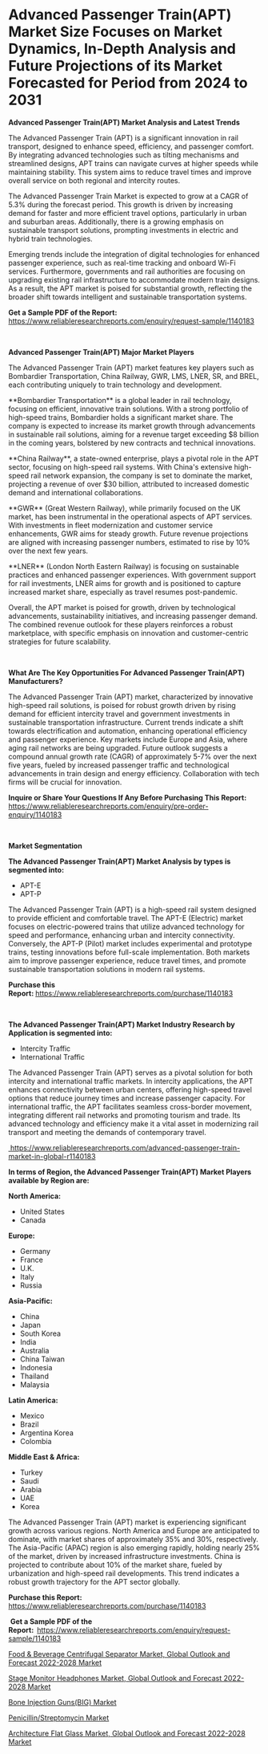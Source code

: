 <p><h1>Advanced Passenger Train(APT) Market Size Focuses on Market Dynamics, In-Depth Analysis and Future Projections of its Market Forecasted for Period from 2024 to 2031</h1></p><p><strong>Advanced Passenger Train(APT) Market Analysis and Latest Trends</strong></p>
<p><p>The Advanced Passenger Train (APT) is a significant innovation in rail transport, designed to enhance speed, efficiency, and passenger comfort. By integrating advanced technologies such as tilting mechanisms and streamlined designs, APT trains can navigate curves at higher speeds while maintaining stability. This system aims to reduce travel times and improve overall service on both regional and intercity routes.</p><p>The Advanced Passenger Train Market is expected to grow at a CAGR of 5.3% during the forecast period. This growth is driven by increasing demand for faster and more efficient travel options, particularly in urban and suburban areas. Additionally, there is a growing emphasis on sustainable transport solutions, prompting investments in electric and hybrid train technologies. </p><p>Emerging trends include the integration of digital technologies for enhanced passenger experience, such as real-time tracking and onboard Wi-Fi services. Furthermore, governments and rail authorities are focusing on upgrading existing rail infrastructure to accommodate modern train designs. As a result, the APT market is poised for substantial growth, reflecting the broader shift towards intelligent and sustainable transportation systems.</p></p>
<p><strong>Get a Sample PDF of the Report:&nbsp;</strong> <a href="https://www.reliableresearchreports.com/enquiry/request-sample/1140183?utm_campaign=3&utm_medium=2&utm_source=Github&utm_content=ia&utm_term=14102024&utm_id=advanced-passenger-trainapt">https://www.reliableresearchreports.com/enquiry/request-sample/1140183</a></p>
<p>&nbsp;</p>
<p><strong>Advanced Passenger Train(APT) Major Market Players</strong></p>
<p><p>The Advanced Passenger Train (APT) market features key players such as Bombardier Transportation, China Railway, GWR, LMS, LNER, SR, and BREL, each contributing uniquely to train technology and development.</p><p>**Bombardier Transportation** is a global leader in rail technology, focusing on efficient, innovative train solutions. With a strong portfolio of high-speed trains, Bombardier holds a significant market share. The company is expected to increase its market growth through advancements in sustainable rail solutions, aiming for a revenue target exceeding $8 billion in the coming years, bolstered by new contracts and technical innovations.</p><p>**China Railway**, a state-owned enterprise, plays a pivotal role in the APT sector, focusing on high-speed rail systems. With China's extensive high-speed rail network expansion, the company is set to dominate the market, projecting a revenue of over $30 billion, attributed to increased domestic demand and international collaborations.</p><p>**GWR** (Great Western Railway), while primarily focused on the UK market, has been instrumental in the operational aspects of APT services. With investments in fleet modernization and customer service enhancements, GWR aims for steady growth. Future revenue projections are aligned with increasing passenger numbers, estimated to rise by 10% over the next few years.</p><p>**LNER** (London North Eastern Railway) is focusing on sustainable practices and enhanced passenger experiences. With government support for rail investments, LNER aims for growth and is positioned to capture increased market share, especially as travel resumes post-pandemic.</p><p>Overall, the APT market is poised for growth, driven by technological advancements, sustainability initiatives, and increasing passenger demand. The combined revenue outlook for these players reinforces a robust marketplace, with specific emphasis on innovation and customer-centric strategies for future scalability.</p></p>
<p>&nbsp;</p>
<p><strong>What Are The Key Opportunities For Advanced Passenger Train(APT) Manufacturers?</strong></p>
<p><p>The Advanced Passenger Train (APT) market, characterized by innovative high-speed rail solutions, is poised for robust growth driven by rising demand for efficient intercity travel and government investments in sustainable transportation infrastructure. Current trends indicate a shift towards electrification and automation, enhancing operational efficiency and passenger experience. Key markets include Europe and Asia, where aging rail networks are being upgraded. Future outlook suggests a compound annual growth rate (CAGR) of approximately 5-7% over the next five years, fueled by increased passenger traffic and technological advancements in train design and energy efficiency. Collaboration with tech firms will be crucial for innovation.</p></p>
<p><strong>Inquire or Share Your Questions If Any Before Purchasing This Report:</strong> <a href="https://www.reliableresearchreports.com/enquiry/pre-order-enquiry/1140183?utm_campaign=3&utm_medium=2&utm_source=Github&utm_content=ia&utm_term=14102024&utm_id=advanced-passenger-trainapt">https://www.reliableresearchreports.com/enquiry/pre-order-enquiry/1140183</a></p>
<p>&nbsp;</p>
<p><strong>Market Segmentation</strong></p>
<p><strong>The Advanced Passenger Train(APT) Market Analysis by types is segmented into:</strong></p>
<p><ul><li>APT-E</li><li>APT-P</li></ul></p>
<p><p>The Advanced Passenger Train (APT) is a high-speed rail system designed to provide efficient and comfortable travel. The APT-E (Electric) market focuses on electric-powered trains that utilize advanced technology for speed and performance, enhancing urban and intercity connectivity. Conversely, the APT-P (Pilot) market includes experimental and prototype trains, testing innovations before full-scale implementation. Both markets aim to improve passenger experience, reduce travel times, and promote sustainable transportation solutions in modern rail systems.</p></p>
<p><strong>Purchase this Report:&nbsp;</strong><a href="https://www.reliableresearchreports.com/purchase/1140183?utm_campaign=3&utm_medium=2&utm_source=Github&utm_content=ia&utm_term=14102024&utm_id=advanced-passenger-trainapt">https://www.reliableresearchreports.com/purchase/1140183</a></p>
<p>&nbsp;</p>
<p><strong>The Advanced Passenger Train(APT) Market Industry Research by Application is segmented into:</strong></p>
<p><ul><li>Intercity Traffic</li><li>International Traffic</li></ul></p>
<p><p>The Advanced Passenger Train (APT) serves as a pivotal solution for both intercity and international traffic markets. In intercity applications, the APT enhances connectivity between urban centers, offering high-speed travel options that reduce journey times and increase passenger capacity. For international traffic, the APT facilitates seamless cross-border movement, integrating different rail networks and promoting tourism and trade. Its advanced technology and efficiency make it a vital asset in modernizing rail transport and meeting the demands of contemporary travel.</p></p>
<p><a href="https://www.reliableresearchreports.com/advanced-passenger-train-market-in-global-r1140183?utm_campaign=3&utm_medium=2&utm_source=Github&utm_content=ia&utm_term=14102024&utm_id=advanced-passenger-trainapt">&nbsp;https://www.reliableresearchreports.com/advanced-passenger-train-market-in-global-r1140183</a></p>
<p><strong>In terms of Region, the Advanced Passenger Train(APT) Market Players available by Region are:</strong></p>
<p>
    <p> <strong> North America: </strong>
        <ul>
            <li>United States</li>
            <li>Canada</li>
        </ul>
        </p> 
    <p> <strong> Europe: </strong>
        <ul>
            <li>Germany</li>
            <li>France</li>
            <li>U.K.</li>
            <li>Italy</li>
            <li>Russia</li>
        </ul>
        </p> 
    <p> <strong> Asia-Pacific: </strong>
        <ul>
            <li>China</li>
            <li>Japan</li>
            <li>South Korea</li>
            <li>India</li>
            <li>Australia</li>
            <li>China Taiwan</li>
            <li>Indonesia</li>
            <li>Thailand</li>
            <li>Malaysia</li>
        </ul>
        </p> 
    <p> <strong> Latin America: </strong>
        <ul>
            <li>Mexico</li>
            <li>Brazil</li>
            <li>Argentina Korea</li>
            <li>Colombia</li>
        </ul>
        </p> 
    <p> <strong> Middle East & Africa: </strong>
        <ul>
            <li>Turkey</li>
            <li>Saudi</li>
            <li>Arabia</li>
            <li>UAE</li>
            <li>Korea</li>
        </ul>
    </p>
    </p>
<p><p>The Advanced Passenger Train (APT) market is experiencing significant growth across various regions. North America and Europe are anticipated to dominate, with market shares of approximately 35% and 30%, respectively. The Asia-Pacific (APAC) region is also emerging rapidly, holding nearly 25% of the market, driven by increased infrastructure investments. China is projected to contribute about 10% of the market share, fueled by urbanization and high-speed rail developments. This trend indicates a robust growth trajectory for the APT sector globally.</p></p>
<p><strong>Purchase this Report: </strong><a href="https://www.reliableresearchreports.com/purchase/1140183?utm_campaign=3&utm_medium=2&utm_source=Github&utm_content=ia&utm_term=14102024&utm_id=advanced-passenger-trainapt">https://www.reliableresearchreports.com/purchase/1140183</a></p>
<p>&nbsp;<strong>Get a Sample PDF of the Report:&nbsp;&nbsp;</strong><a href="https://www.reliableresearchreports.com/enquiry/request-sample/1140183?utm_campaign=3&utm_medium=2&utm_source=Github&utm_content=ia&utm_term=14102024&utm_id=advanced-passenger-trainapt">https://www.reliableresearchreports.com/enquiry/request-sample/1140183</a></p>
<p><strong></strong></p>
<p><p><a href="https://www.linkedin.com/pulse/strategic-market-insights-navigating-global-food-beverage-ffref?utm_campaign=3&utm_medium=2&utm_source=Github&utm_content=ia&utm_term=14102024&utm_id=advanced-passenger-trainapt">Food & Beverage Centrifugal Separator Market, Global Outlook and Forecast 2022-2028 Market</a></p><p><a href="https://www.linkedin.com/pulse/decoding-stage-monitor-headphones-market-global-outlook-forecast-ymyof?utm_campaign=3&utm_medium=2&utm_source=Github&utm_content=ia&utm_term=14102024&utm_id=advanced-passenger-trainapt">Stage Monitor Headphones Market, Global Outlook and Forecast 2022-2028 Market</a></p><p><a href="https://github.com/mauripalmi/Market-Research-Report-List-5/blob/main/bone-injection-gunsbig-market.md?utm_campaign=3&utm_medium=2&utm_source=Github&utm_content=ia&utm_term=14102024&utm_id=advanced-passenger-trainapt">Bone Injection Guns(BIG) Market</a></p><p><a href="https://github.com/nicoletavirag/Market-Research-Report-List-5/blob/main/penicillinstreptomycin-market.md?utm_campaign=3&utm_medium=2&utm_source=Github&utm_content=ia&utm_term=14102024&utm_id=advanced-passenger-trainapt">Penicillin/Streptomycin Market</a></p><p><a href="https://www.linkedin.com/pulse/architecture-flat-glass-market-global-outlook-forecast-2022-2028-pqz0f?utm_campaign=3&utm_medium=2&utm_source=Github&utm_content=ia&utm_term=14102024&utm_id=advanced-passenger-trainapt">Architecture Flat Glass Market, Global Outlook and Forecast 2022-2028 Market</a></p></p>